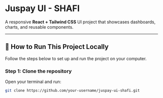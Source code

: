 # Juspay UI - SHAFI

A responsive **React + Tailwind CSS** UI project that showcases dashboards, charts, and reusable components.

---

## 🚀 How to Run This Project Locally

Follow the steps below to set up and run the project on your computer.

### Step 1: Clone the repository

Open your terminal and run:

```bash
git clone https://github.com/your-username/juspay-ui-shafi.git
